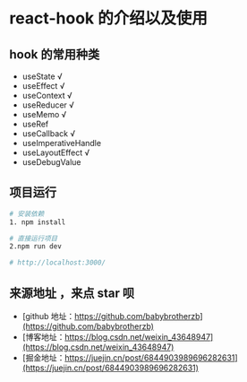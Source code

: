 # react-hook 的介绍以及使用

## hook 的常用种类

- useState √
- useEffect √
- useContext √
- useReducer √
- useMemo √
- useRef
- useCallback √
- useImperativeHandle
- useLayoutEffect √
- useDebugValue

## 项目运行

```sh
# 安装依赖
1. npm install

# 直接运行项目
2.npm run dev

# http://localhost:3000/

```

## 来源地址 ，来点 star 呗

- [github 地址：https://github.com/babybrotherzb](https://github.com/babybrotherzb)
- [博客地址：https://blog.csdn.net/weixin_43648947](https://blog.csdn.net/weixin_43648947)
- [掘金地址：https://juejin.cn/post/6844903989696282631](https://juejin.cn/post/6844903989696282631)
